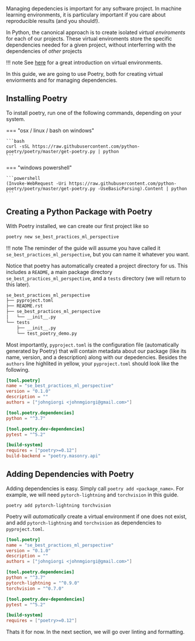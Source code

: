 Managing depedencies is important for any software project. In machine learning environments, it is particulary important if you care about reproducible results (and you should!).

In Python, the canonical approach is to create isolated _virtual enviroments_ for each of our projects. These virtual enviroments store the specific dependencies needed for a given project, without interferring with the dependencies of _other_ projects

!!! note
    See [here](https://realpython.com/python-virtual-environments-a-primer/) for a great introduction on virtual environments.

In this guide, we are going to use Poetry, both for creating virtual enviorments and for managing dependencies.

## Installing Poetry

To install poetry, run one of the following commands, depending on your system.

=== "osx / linux / bash on windows"

    ```bash
    curl -sSL https://raw.githubusercontent.com/python-poetry/poetry/master/get-poetry.py | python
    ```

=== "windows powershell"

    ```powershell
    (Invoke-WebRequest -Uri https://raw.githubusercontent.com/python-poetry/poetry/master/get-poetry.py -UseBasicParsing).Content | python
    ```

## Creating a Python Package with Poetry

With Poetry installed, we can create our first project like so

```bash
poetry new se_best_practices_ml_perspective
```

!!! note
    The reminder of the guide will assume you have called it `se_best_practices_ml_perspective`, but you can name it whatever you want.

Notice that poetry has automatically created a project directory for us. This includes a `README`, a main package directory `se_best_practices_ml_perspective`, and a `tests` directory (we will return to this later).

```bash
se_best_practices_ml_perspective
├── pyproject.toml
├── README.rst
├── se_best_practices_ml_perspective
│   └── __init__.py
└── tests
    ├── __init__.py
    └── test_poetry_demo.py
```

Most importantly, `pyproject.toml` is the configuration file (automatically generated by Poetry) that will contain metadata about our package (like its name, version, and a description) along with our depedencies. Besides the `authors` line highlited in yellow, your `pyproject.toml` should look like the following.

``` toml hl_lines="5"
[tool.poetry]
name = "se_best_practices_ml_perspective"
version = "0.1.0"
description = ""
authors = ["johngiorgi <johnmgiorgi@gmail.com>"]

[tool.poetry.dependencies]
python = "^3.7"

[tool.poetry.dev-dependencies]
pytest = "^5.2"

[build-system]
requires = ["poetry>=0.12"]
build-backend = "poetry.masonry.api"
```

## Adding Dependencies with Poetry

Adding dependencies is easy. Simply call `poetry add <package_name>`. For example, we will need `pytorch-lightning` and `torchvision` in this guide.

```
poetry add pytorch-lightning torchvision
```

Poetry will _automatically_ create a virtual environment if one does not exist, and add `pytorch-lightning` and `torchvision` as dependencies to `pyproject.toml`.

``` toml hl_lines="9 10"
[tool.poetry]
name = "se_best_practices_ml_perspective"
version = "0.1.0"
description = ""
authors = ["johngiorgi <johnmgiorgi@gmail.com>"]

[tool.poetry.dependencies]
python = "^3.7"
pytorch-lightning = "^0.9.0"
torchvision = "^0.7.0"

[tool.poetry.dev-dependencies]
pytest = "^5.2"

[build-system]
requires = ["poetry>=0.12"]
```

Thats it for now. In the next section, we will go over linting and formatting.